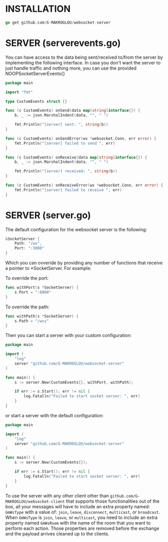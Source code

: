 # INSTALLATION

```go
go get github.com/G-MAKROGLOU/websocket-server
```


# SERVER (serverevents.go)

You can have access to the data being sent/received to/from the server by implementing the following interface.
In case you don't want the server to just handle traffic and nothing more, you can use the provided NOOPSocketServerEvents{}

```go
package main

import "fmt"

type CustomEvents struct {}

func (c CustomEvents) onSend(data map[string]interface{}) {
    b, _ := json.MarshalIndent(data, "", " ")

    fmt.Println("[server] sent: ", string(b))
}

func (c CustomEvents) onSendError(ws *websocket.Conn, err error) {
    fmt.Println("[server] failed to send ", err)
}

func (c CustomEvents) onReceive(data map[string]interface{}) {
    b, _ := json.MarshalIndent(data, "", " ")

    fmt.Println("[server] received: ", string(b))
}

func (c CustomEvents) onReceiveError(ws *websocket.Conn, err error) {
    fmt.Println("[server] failed to receive ", err)
}

```

# SERVER (server.go)

The default configuration for the websocket server is the following:

```go
&SocketServer {
    Path: "/ws",
    Port: ":3000"
}

```

Which you can ovveride by providing any number of functions that receive a pointer to *SocketServer. For example:

To override the port:

```go
func withPort(s *SocketServer) {
    s.Port = ":6000"
}

```

To override the path:

```go
func withPath(s *SocketServer) {
    s.Path = "/wss"
}

```


Then you can start a server with your custom configuration:

```go
package main

import (
    "log"
    server "github.com/G-MAKROGLOU/websocket-server"
)

func main() {
    s := server.New(CustomEvents{}, withPort, withPath);

    if err := s.Start(); err != nil {
        log.Fatalln("Failed to start socket server: ", err)
    }
}

```

or start a server with the default configuration:

```go
package main

import (
    "log"
    server "github.com/G-MAKROGLOU/websocket-server"
)

func main() {
    s := server.New(CustomEvents{});

    if err := s.Start(); err != nil {
        log.Fatalln("Failed to start socket server: ", err)
    }
}
```

To use the server with any other client other than
```github.com/G-MAKROGLOU/websocket-client``` that supports those functionalities out of the box, all your messages will have to
include an extra property named: ```GmWsType``` with a value of: ```join```, ```leave```, ```disconnect```, ```multicast```, or ```broadcast```.
When ```GmWsType``` is ```join```, ```leave```, or ```multicast```, you need to include an extra property named ```GmWsRoom``` with the name of the room
that you want to perform each action. Those properties are removed before the exchange and the payload arrives cleaned up to the clients.
